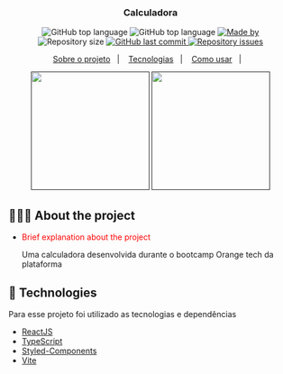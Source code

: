 <h3 align='center'> Calculadora </h3>

<p align="center">
  <img alt="GitHub top language" src="https://img.shields.io/github/languages/count/nathanSeixeiro/calculadora">
  <img alt="GitHub top language" src="https://img.shields.io/github/languages/top/nathanSeixeiro/calculadora">

  <a href="https://www.linkedin.com/in/nathan-seixeiro/">
    <img alt="Made by" src="https://img.shields.io/badge/made%20by-Nathan%20Seixeiro-gree">
  </a>
  
  <img alt="Repository size" src="https://img.shields.io/github/repo-size/nathanSeixeiro/calculadora">
  
  <a href="https://github.com/nathanSeixeiro/calculadora/commits/master">
    <img alt="GitHub last commit" src="https://img.shields.io/github/last-commit/nathanSeixeiro/calculadora">
  </a>
  
  <a href="https://github.com/nathanSeixeiro/calculadora/issues">
    <img alt="Repository issues" src="https://img.shields.io/github/issues/nathanSeixeiro/calculadora">
  </a>
</p>

<p align="center">
  <a href="#-about-the-project">Sobre o projeto</a>&nbsp;&nbsp;&nbsp;|&nbsp;&nbsp;&nbsp;
  <a href="#-technologies">Tecnologias</a>&nbsp;&nbsp;&nbsp;|&nbsp;&nbsp;&nbsp;
  <a href="#-getting-started">Como usar</a>&nbsp;&nbsp;&nbsp;|&nbsp;&nbsp;&nbsp; 
</p>

<p align="center" justify-content='space-between'>
  <a href="" target="_blank"><img width=210 height=210 src="https://cdn.jsdelivr.net/gh/devicons/devicon/icons/react/react-original-wordmark.svg" /></a>    
  <a href="" target="_blank"><img width=210 height=210 src="https://cdn.jsdelivr.net/gh/devicons/devicon/icons/typescript/typescript-original.svg" /></a>
</p>

## 👨🏻‍💻 About the project

- <p style="color: red;">Brief explanation about the project</p>
  Uma calculadora desenvolvida durante o bootcamp Orange tech da plataforma

## 🚀 Technologies

Para esse projeto foi utilizado as tecnologias e dependências

- [ReactJS](https://reactjs.org/)
- [TypeScript](https://www.typescriptlang.org/)
- [Styled-Components](https://styled-components.com/)
- [Vite](https://vitejs.dev/)
